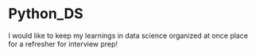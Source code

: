 # Python_DS
I would like to keep my learnings in data science organized at once place for a refresher for interview prep!
